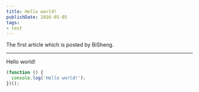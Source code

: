 ```yaml
---
title: Hello world!
publishDate: 2016-05-05
tags:
- test
---
```


The first article which is posted by BiSheng.

---

Hello world!

```js
(function () {
  console.log('Hello world!');
})();
```
